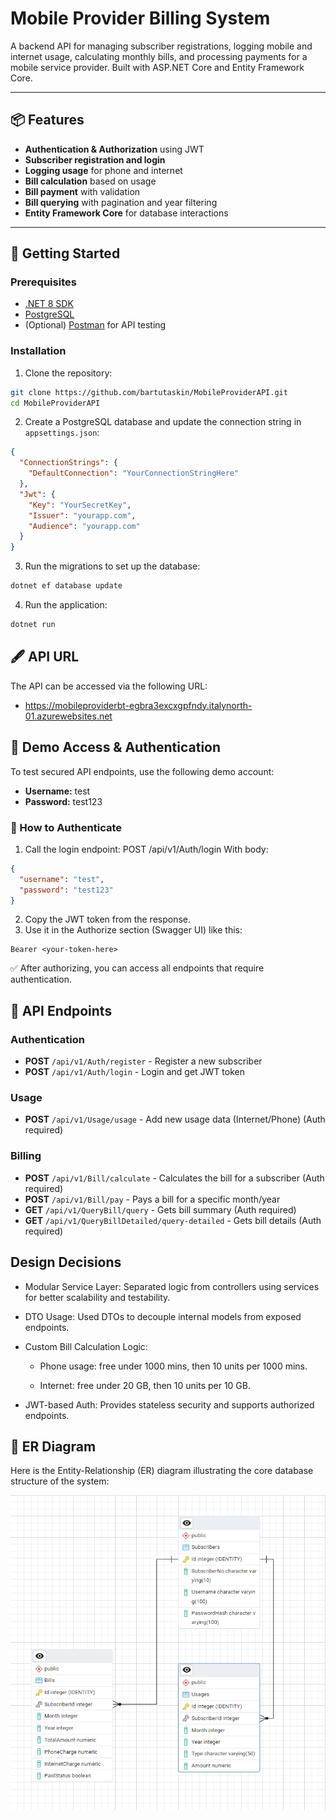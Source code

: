 ﻿# Mobile Provider Billing System

A backend API for managing subscriber registrations, logging mobile and internet usage, calculating monthly bills, and processing payments for a mobile service provider. Built with ASP.NET Core and Entity Framework Core.

---

## 📦 Features

- **Authentication & Authorization** using JWT
- **Subscriber registration and login**
- **Logging usage** for phone and internet
- **Bill calculation** based on usage
- **Bill payment** with validation
- **Bill querying** with pagination and year filtering
- **Entity Framework Core** for database interactions

---

## 🚀 Getting Started
### Prerequisites

- [.NET 8 SDK](https://dotnet.microsoft.com/en-us/download/dotnet/8.0)
- [PostgreSQL](https://www.postgresql.org/download/)
- (Optional) [Postman](https://www.postman.com/) for API testing

### Installation

1. Clone the repository:

```bash
git clone https://github.com/bartutaskin/MobileProviderAPI.git
cd MobileProviderAPI
```

2. Create a PostgreSQL database and update the connection string in `appsettings.json`:
```json
{
  "ConnectionStrings": {
    "DefaultConnection": "YourConnectionStringHere"
  },
  "Jwt": {
    "Key": "YourSecretKey",
    "Issuer": "yourapp.com",
    "Audience": "yourapp.com"
  }
}
```

3. Run the migrations to set up the database:
```bash
dotnet ef database update
```

4. Run the application:
```bash
dotnet run
```

## 🖋️ API URL
The API can be accessed via the following URL:
- https://mobileproviderbt-egbra3excxgpfndy.italynorth-01.azurewebsites.net

## 🧪 Demo Access & Authentication

To test secured API endpoints, use the following demo account:

- **Username:** test 
- **Password:** test123

### 🔑 How to Authenticate

1. Call the login endpoint:
POST /api/v1/Auth/login
With body:
```json
{
  "username": "test",
  "password": "test123"
}
```
2. Copy the JWT token from the response.
3. Use it in the Authorize section (Swagger UI) like this:
``` 
Bearer <your-token-here>
```
✅ After authorizing, you can access all endpoints that require authentication.

## 📜 API Endpoints
### Authentication
- **POST** `/api/v1/Auth/register` - Register a new subscriber
- **POST** `/api/v1/Auth/login` - Login and get JWT token
### Usage
- **POST** `/api/v1/Usage/usage` - Add new usage data (Internet/Phone) (Auth required)
### Billing
- **POST** `/api/v1/Bill/calculate` - Calculates the bill for a subscriber (Auth required)
- **POST** `/api/v1/Bill/pay` - Pays a bill for a specific month/year
- **GET** `/api/v1/QueryBill/query` - Gets bill summary (Auth required)
- **GET** `/api/v1/QueryBillDetailed/query-detailed` - Gets bill details (Auth required)

## Design Decisions
- Modular Service Layer: Separated logic from controllers using services for better scalability and testability.

- DTO Usage: Used DTOs to decouple internal models from exposed endpoints.

- Custom Bill Calculation Logic:

  - Phone usage: free under 1000 mins, then 10 units per 1000 mins.

  - Internet: free under 20 GB, then 10 units per 10 GB.

- JWT-based Auth: Provides stateless security and supports authorized endpoints.

## 🧭 ER Diagram

Here is the Entity-Relationship (ER) diagram illustrating the core database structure of the system:

![ER Diagram](ER.png)
